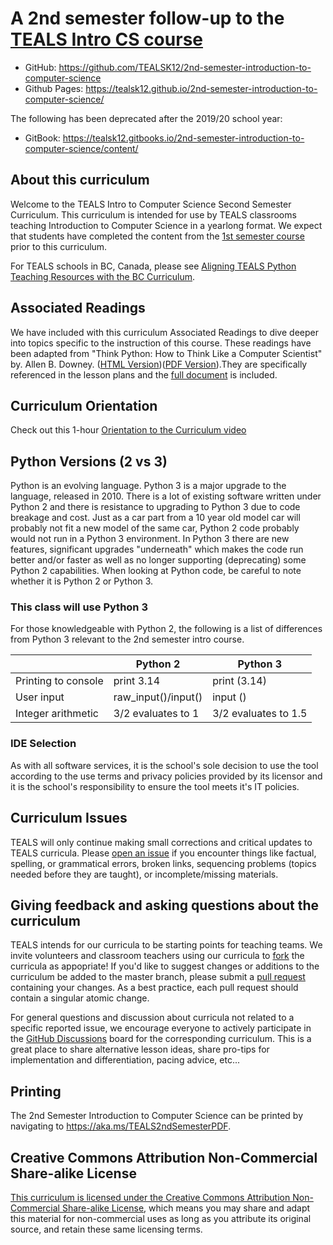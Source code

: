 # A 2nd semester follow-up to the [TEALS Intro CS course](https://tealsk12.github.io/introduction-to-computer-science/)

* GitHub: https://github.com/TEALSK12/2nd-semester-introduction-to-computer-science
* Github Pages: https://tealsk12.github.io/2nd-semester-introduction-to-computer-science/

The following has been deprecated after the 2019/20 school year:
* GitBook: https://tealsk12.gitbooks.io/2nd-semester-introduction-to-computer-science/content/

## About this curriculum

Welcome to the TEALS Intro to Computer Science Second Semester Curriculum. This curriculum is intended for use by TEALS classrooms teaching Introduction to Computer Science in a yearlong format. We expect that students have completed the content from the [1st semester course](https://tealsk12.github.io/introduction-to-computer-science/) prior to this curriculum.

For TEALS schools in BC, Canada, please see [Aligning TEALS Python Teaching Resources with the BC Curriculum](CA_README.md).

## Associated Readings

We have included with this curriculum Associated Readings to dive deeper into topics specific to the instruction of this course. These readings have been adapted from "Think Python: How to Think Like a Computer Scientist" by. Allen B. Downey. ([HTML Version](http://greenteapress.com/thinkpython/html/index.html))([PDF Version](http://www.greenteapress.com/thinkpython/thinkpython.pdf)).They are specifically referenced in the lesson plans and the [full document](readings.md) is included.

## Curriculum Orientation

Check out this 1-hour [Orientation to the Curriculum video](https://www.youtube.com/watch?v=UHgA_7x6-Qo)

## Python Versions (2 vs 3)

Python is an evolving language. Python 3 is a major upgrade to the language, released in 2010. There is a lot of existing software written under Python 2 and there is resistance to upgrading to Python 3 due to code breakage and cost. Just as a car part from a 10 year old model car will probably not fit a new model of the same car, Python 2 code probably would not run in a Python 3 environment. In Python 3 there are new features, significant upgrades "underneath" which makes the code run better and/or faster as well as no longer supporting (deprecating) some Python 2 capabilities. When looking at Python code, be careful to note whether it is Python 2 or Python 3.

### This class will use Python 3

For those knowledgeable with Python 2, the following is a list of differences from Python 3 relevant to the 2nd semester intro course.

| | Python 2 | Python 3 |
| ------ | ---------- | --- |
| Printing to console | print 3.14 | print (3.14) |
| User input | raw_input()/input() | input () |
| Integer arithmetic | 3/2 evaluates to 1 | 3/2 evaluates to 1.5 |

### IDE Selection

As with all software services, it is the school's sole decision to use the tool according to the use terms and privacy policies provided by its licensor and it is the school's responsibility to ensure the tool meets it's IT policies.

## Curriculum Issues

TEALS will only continue making small corrections and critical updates to TEALS curricula. Please <a href="https://docs.github.com/en/issues/tracking-your-work-with-issues/creating-an-issue">open an issue</a> if you encounter things like factual, spelling, or grammatical errors, broken links, sequencing problems (topics needed before they are taught), or incomplete/missing materials.

## Giving feedback and asking questions about the curriculum

TEALS intends for our curricula to be starting points for teaching teams. We invite volunteers and classroom teachers using our curricula to <a href="https://docs.github.com/en/get-started/quickstart/fork-a-repo">fork</a> the curricula as appopriate! If you'd like to suggest changes or additions to the curriculum be added to the master branch, please submit a <a href="https://docs.github.com/en/github/collaborating-with-pull-requests/proposing-changes-to-your-work-with-pull-requests/about-pull-requests">pull request</a> containing your changes. As a best practice, each pull request should contain a singular atomic change.

For general questions and discussion about curricula not related to a specific reported issue, we encourage everyone to actively participate in the <a href="https://docs.github.com/en/discussions/collaborating-with-your-community-using-discussions">GitHub Discussions</a> board for the corresponding curriculum.  This is a great place to share alternative lesson ideas, share pro-tips for implementation and differentiation, pacing advice, etc...

## Printing

The 2nd Semester Introduction to Computer Science can be printed by navigating to https://aka.ms/TEALS2ndSemesterPDF.

## Creative Commons Attribution Non-Commercial Share-alike License

[This curriculum is licensed under the Creative Commons Attribution Non-Commercial Share-alike License](http://creativecommons.org/licenses/by-nc-sa/4.0/), which means you may share and adapt this material for non-commercial uses as long as you attribute its original source, and retain these same licensing terms.
